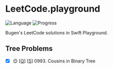 # LeetCode.playground
![Language](https://img.shields.io/badge/Language-Swift%205.2-orange.svg)
![Progress](https://img.shields.io/badge/Progress-42%20%2F%201322%20=%203.18%25-orange.svg)

Bugen's LeetCode solutions in Swift Playground.
## Tree Problems
- [X] 😊 [[Q]](https://leetcode.com/problems/cousins-in-binary-tree/) [[S]](<./LeetCode.playground/Pages/993-Cousins%20in%20Binary%20Tree.xcplaygroundpage/Contents.swift>) 0993. Cousins in Binary Tree 
